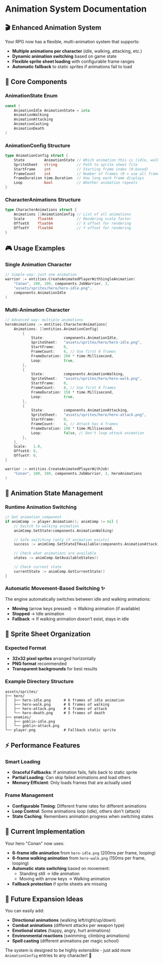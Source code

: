 # Animation System Documentation

## 🎬 **Enhanced Animation System**

Your RPG now has a flexible, multi-animation system that supports:
- **Multiple animations per character** (idle, walking, attacking, etc.)
- **Dynamic animation switching** based on game state
- **Flexible sprite sheet loading** with configurable frame ranges
- **Automatic fallback** to static sprites if animations fail to load

## 🔧 **Core Components**

### **AnimationState Enum**
```go
const (
    AnimationIdle AnimationState = iota
    AnimationWalking
    AnimationAttacking
    AnimationCasting
    AnimationDeath
)
```

### **AnimationConfig Structure**
```go
type AnimationConfig struct {
    State         AnimationState // Which animation this is (idle, walking, etc.)
    SpriteSheet   string         // Path to sprite sheet file
    StartFrame    int            // Starting frame index (0-based)
    FrameCount    int            // Number of frames (0 = use all frames)
    FrameDuration time.Duration  // How long each frame displays
    Loop          bool           // Whether animation repeats
}
```

### **CharacterAnimations Structure**
```go
type CharacterAnimations struct {
    Animations []AnimationConfig // List of all animations
    Scale      float64           // Rendering scale factor
    OffsetX    float64           // X offset for rendering
    OffsetY    float64           // Y offset for rendering
}
```

## 🎮 **Usage Examples**

### **Single Animation Character**
```go
// Simple way: just one animation
warrior := entities.CreateAnimatedPlayerWithSingleAnimation(
    "Conan", 100, 100, components.JobWarrior, 3,
    "assets/sprites/hero/hero-idle.png", 
    components.AnimationIdle
)
```

### **Multi-Animation Character**
```go
// Advanced way: multiple animations
heroAnimations := entities.CharacterAnimations{
    Animations: []entities.AnimationConfig{
        {
            State:         components.AnimationIdle,
            SpriteSheet:   "assets/sprites/hero/hero-idle.png",
            StartFrame:    0,
            FrameCount:    6, // Use first 6 frames
            FrameDuration: 200 * time.Millisecond,
            Loop:          true,
        },
        {
            State:         components.AnimationWalking,
            SpriteSheet:   "assets/sprites/hero/hero-walk.png",
            StartFrame:    0,
            FrameCount:    8, // Use first 8 frames
            FrameDuration: 150 * time.Millisecond,
            Loop:          true,
        },
        {
            State:         components.AnimationAttacking,
            SpriteSheet:   "assets/sprites/hero/hero-attack.png",
            StartFrame:    0,
            FrameCount:    4, // Attack has 4 frames
            FrameDuration: 100 * time.Millisecond,
            Loop:          false, // Don't loop attack animation
        },
    },
    Scale:   1.0,
    OffsetX: 0,
    OffsetY: 0,
}

warrior := entities.CreateAnimatedPlayerWithJob(
    "Conan", 100, 100, components.JobWarrior, 3, heroAnimations
)
```

## 🔄 **Animation State Management**

### **Runtime Animation Switching**
```go
// Get animation component
if animComp := player.Animation(); animComp != nil {
    // Switch to walking animation
    animComp.SetState(components.AnimationWalking)
    
    // Safe switching (only if animation exists)
    success := animComp.SetStateIfAvailable(components.AnimationAttacking)
    
    // Check what animations are available
    states := animComp.GetAvailableStates()
    
    // Check current state
    currentState := animComp.GetCurrentState()
}
```

### **Automatic Movement-Based Switching** ✨
The engine automatically switches between idle and walking animations:
- **Moving** (arrow keys pressed) → Walking animation (if available)
- **Stopped** → Idle animation
- **Fallback** → If walking animation doesn't exist, stays in idle

## 📁 **Sprite Sheet Organization**

### **Expected Format**
- **32x32 pixel sprites** arranged horizontally
- **PNG format** recommended
- **Transparent backgrounds** for best results

### **Example Directory Structure**
```
assets/sprites/
├── hero/
│   ├── hero-idle.png      # 6 frames of idle animation
│   ├── hero-walk.png      # 8 frames of walking
│   ├── hero-attack.png    # 4 frames of attack
│   └── hero-death.png     # 5 frames of death
├── enemies/
│   ├── goblin-idle.png
│   └── goblin-attack.png
└── player.png             # Fallback static sprite
```

## ⚡ **Performance Features**

### **Smart Loading**
- **Graceful Fallbacks**: If animation fails, falls back to static sprite
- **Partial Loading**: Can skip failed animations and load others
- **Memory Efficient**: Only loads frames that are actually used

### **Frame Management**
- **Configurable Timing**: Different frame rates for different animations
- **Loop Control**: Some animations loop (idle), others don't (attack)
- **State Caching**: Remembers animation progress when switching states

## 🎯 **Current Implementation**

Your hero "Conan" now uses:
- **6-frame idle animation** from `hero-idle.png` (200ms per frame, looping)
- **6-frame walking animation** from `hero-walk.png` (150ms per frame, looping)
- **Automatic state switching** based on movement:
  - Standing still → Idle animation
  - Moving with arrow keys → Walking animation
- **Fallback protection** if sprite sheets are missing

## 🚀 **Future Expansion Ideas**

You can easily add:
- **Directional animations** (walking left/right/up/down)
- **Combat animations** (different attacks per weapon type)
- **Emotional states** (happy, angry, hurt animations)
- **Environmental reactions** (swimming, climbing animations)
- **Spell casting** (different animations per magic school)

The system is designed to be highly extensible - just add more `AnimationConfig` entries to any character! 🎨